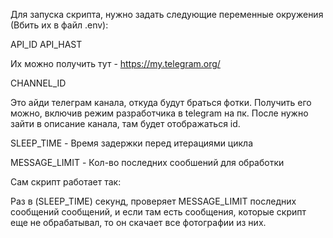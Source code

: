 Для запуска скрипта, нужно задать следующие переменные окружения (Вбить их в файл .env):

API_ID
API_HAST

Их можно получить тут - https://my.telegram.org/

CHANNEL_ID

Это айди телеграм канала, откуда будут браться фотки.
Получить его можно, включив режим разработчика в telegram на пк.
После нужно зайти в описание канала, там будет отображаться id.

SLEEP_TIME - Время задержки перед итерациями цикла

MESSAGE_LIMIT - Кол-во последних сообшений для обработки

Сам скрипт работает так:

Раз в (SLEEP_TIME) секунд, проверяет MESSAGE_LIMIT последних сообщений сообщений, и если там есть сообщения, которые скрипт еще не обрабатывал, то он скачает все фотографии из них.
